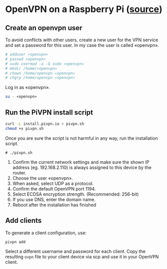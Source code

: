 # OpenVPN on a Raspberry Pi ([source](https://www.kuketz-blog.de/pivpn-raspberry-pi-mit-openvpn-raspberry-pi-teil3/))

## Create an openvpn user

To avoid conflicts with other users, create a new user for the VPN service and set a password for this user. In my case the user is called «openvpn».
```sh
# adduser «openvpn»
# passwd «openvpn»
# sudo usermod -a -G sudo «openvpn»
# mkdir /home/«openvpn»
# chown /home/openvpn «openvpn»
# chgrp /home/openvpn «openvpn»
```

Log in as «openvpn».

```sh
su - «openvpn»
```

## Run the PiVPN install script

```sh
curl -L install.pivpn.io > pivpn.sh
chmod +x pivpn.sh
```

Once you are sure the script is not harmful in any way, run the installation script.

```
# ./pivpn.sh
```

1. Confirm the current network settings and make sure the shown IP address (eg. 192.168.2.110) is always assigned to this device by the router.
2. Choose the user «openvpn».
3. When asked, select UDP as a protocol.
4. Confirm the default OpenVPN port 1194.
5. Select ECDSA encryption strength. (Recommended: 256-bit)
6. If you use DNS, enter the domain name.
7. Reboot after the installation has finished

## Add clients

To generate a client configuration, use:

```sh
pivpn add
```

Select a different username and password for each client. Copy the resulting `ovpn` file to your client device via scp and use it in your OpenVPN client.
